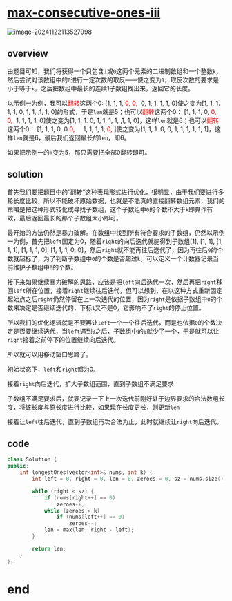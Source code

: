 # [max-consecutive-ones-iii](https://leetcode.cn/problems/max-consecutive-ones-iii)

![image-20241122113527998](https://md-wind.oss-cn-nanjing.aliyuncs.com/md/202411221135067.png)

## overview

由题目可知，我们将获得一个只包含`1`或`0`这两个元素的二进制数组和一个整数`k`，然后尝试对该数组中的`0`进行一定次数的取反——使之变为`1`，取反次数的要求是小于等于`k`，之后把数组中最长的连续1子数组找出来，返回它的长度。

以示例一为例，我可以<span style="color: red;">翻转</span>这两个0:  [1, 1, 1, <span style="color: red;">0, 0,  </span>0, 1, 1, 1, 1, 0]使之变为[1, 1, 1. 1, 1, 0, 1, 1, ,1, 1, 0]的形式，于是`len`就是5；也可以<span style="color: red;">翻转</span>这两个0： [1,  1,  1,  0,  <span style="color: red;">0,  0,  </span>1,  1,  1,  1,  0]使之变为[1, 1, 1. 0, 1, 1, 1, 1, ,1, 1, 0]，这样`len`就是6；也可以<span style="color: red;">翻转</span>这两个0： [1,  1,  1,  0,  0   <span style="color: red;">0,     </span>1,  1,  1,  1,  <span style="color: red;">0,     </span>]使之变为[1, 1, 1. 0, 0, 1, 1, 1,  1, 1, 1]，这样`len`就是6，最后我们返回最长的`len`，即6。

如果把示例一的`k`变为5，那只需要把全部0翻转即可。

## solution

首先我们要把题目中的“翻转”这种表现形式进行优化，很明显，由于我们要进行多轮长度比较，所以不能破坏原始数据，也就是不能真的直接翻转数组元素，我们的策略是把这种形式转化成寻找子数组，这个子数组中`0`的个数不大于`k`即算作有效，最后返回最长的那个子数组大小即可。

最开始的方法仍然是暴力破解。在数组中找到所有符合要求的子数组，仍然以示例一为例，首先把`left`固定为0，随着`right`的向后迭代就能得到子数组[1],   [1,  1],   [1,  1,  1],  [1,  1,  1,  0],   [1,  1,  1,  0,  0]，然后`right`就不能再往后迭代了，因为再往后`0`的个数就超标了，为了判断子数组中`0`的个数是否超过`k`，可以定义一个计数器记录当前维护子数组中`0`的个数。

接下来如果继续暴力破解的思路，应该是把`left`向后迭代一次，然后再把`right`移回`left`所在位置，接着`right`继续往后迭代，但可以想到，在以这种方式重新固定起始点之后`right`仍然停留在上一次迭代的位置，因为`right`是依据子数组中`0`的个数来决定是否继续迭代的，下标`1`又不是0，它影响不了`right`的停止位置。

所以我们的优化逻辑就是不要再让`left`一个一个往后迭代，而是也依据`0`的个数决定是否要继续迭代，当`left`遇到`0`之后，子数组中的`0`就少了一个，于是就可以让`right`接着之前停下的位置继续向后迭代。

所以就可以用移动窗口思路了。

初始状态下，`left`和`right`都为0.

接着`right`向后迭代，扩大子数组范围，直到子数组不满足要求

子数组不满足要求后，就要记录一下上一次迭代前刚好处于边界要求的合法数组长度，将该长度与原长度进行比较，如果现在长度更长，则更新`len`

接着让`left`往后迭代，直到子数组再次合法为止，此时就继续让`right`向后迭代。

## code

```cpp
class Solution {
public:
    int longestOnes(vector<int>& nums, int k) {
        int left = 0, right = 0, len = 0, zeroes = 0, sz = nums.size();

        while (right < sz) {
            if (nums[right++] == 0)
                zeroes++;
            while (zeroes > k)
                if (nums[left++] == 0)
                    zeroes--;
            len = max(len, right - left);
        }

        return len;
    }
};
```


# end